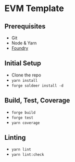 # EVM Template

## Prerequisites

- Git
- Node & Yarn
- [Foundry](https://book.getfoundry.sh/getting-started/installation)

## Initial Setup

- Clone the repo
- `yarn install`
- `forge soldeer install -d`

## Build, Test, Coverage

- `forge build`
- `forge test`
- `yarn coverage`

## Linting

- `yarn lint`
- `yarn lint:check`
